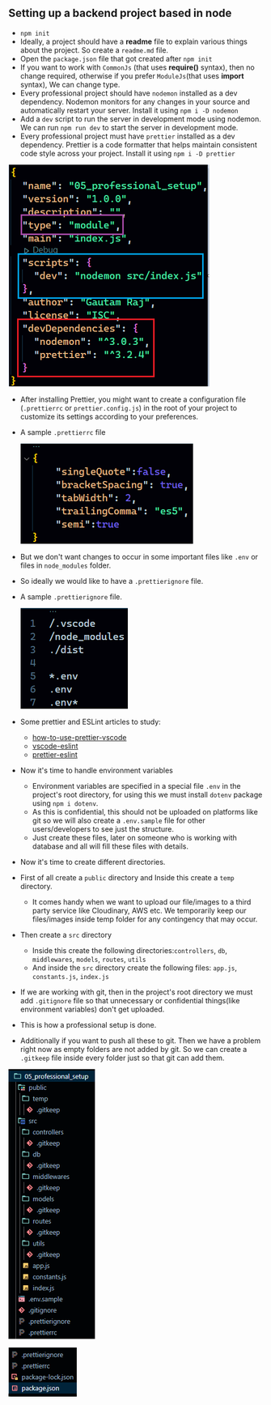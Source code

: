 ## Setting up a backend project based in node

- `npm init`
- Ideally, a project should have a **readme** file to explain various things about the project. So create a `readme.md` file.
- Open the `package.json` file that got created after `npm init`
- If you want to work with `CommonJs` (that uses **require()** syntax), then no change required, otherwise if you prefer `ModuleJs`(that uses **import** syntax), We can change type. 
- Every professional project should have `nodemon` installed as a dev dependency. Nodemon monitors for any changes in your source and automatically restart your server. Install it using `npm i -D nodemon`
- Add a `dev` script to run the server in development mode using nodemon. We can run `npm run dev` to start the server in development mode.
- Every professional project must have `prettier` installed as a dev dependency. Prettier is a code formatter that helps maintain consistent code style across your project. Install it using `npm i -D prettier`

![alt text](images/image-17.png)

- After installing Prettier, you might want to create a configuration file (`.prettierrc` or `prettier.config.js`) in the root of your project to customize its settings according to your preferences.
- A sample `.prettierrc` file
  
  ![alt text](images/image-18.png)

- But we don't want changes to occur in some important files like `.env` or files in `node_modules` folder.
- So ideally we would like to have a `.prettierignore` file.
- A sample `.prettierignore` file.

  ![alt text](images/image-19.png)
- Some prettier and ESLint articles to study:
  - [how-to-use-prettier-vscode](https://www.robinwieruch.de/how-to-use-prettier-vscode/)
  - [vscode-eslint](https://www.robinwieruch.de/vscode-eslint/)
  - [prettier-eslint](https://www.robinwieruch.de/prettier-eslint/)
  
- Now it's time to handle environment variables
  - Environment variables are specified in a special file `.env` in the project's root directory, for using this we must install `dotenv` package using `npm i dotenv`.
  - As this is confidential, this should not be uploaded on platforms like git so we will also create a `.env.sample` file for other users/developers to see just the structure.
  - Just create these files, later on someone who is working with database and all will fill these files with details.

- Now it's time to create different directories.
- First of all create a `public` directory and Inside this create a `temp` directory. 
  - It comes handy when we want to upload our file/images to a third party service like Cloudinary, AWS etc. We temporarily keep our files/images inside temp folder for any contingency that may occur.
- Then create a `src` directory
  - Inside this create the following directories:`controllers`, `db`, `middlewares`, `models`, `routes`, `utils`
  - And inside the `src` directory create the following files: `app.js`, `constants.js`, `index.js`

- If we are working with git, then in the project's root directory we must add `.gitignore` file so that unnecessary or confidential things(like environment variables) don't get uploaded.
- This is how a professional setup is done.

  
- Additionally if you want to push all these to git. Then we have a problem right now as empty folders are not added by git. So we can create  a `.gitkeep` file inside every folder just so that git can add them.

![alt text](images/image-20.png)

![alt text](images/image-21.png)